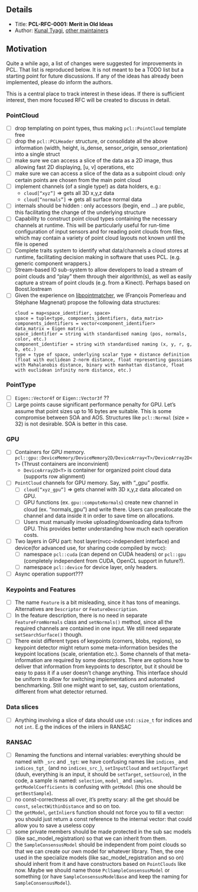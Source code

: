 ## Details

* Title: **PCL-RFC-0001: Merit in Old Ideas**
* Author: [Kunal Tyagi], [other maintainers](http://pointclouds.org/documentation/advanced/pcl2.php#pcl2)

[Kunal Tyagi]: https://github.com/kunaltyagi
## Motivation

Quite a while ago, a list of changes were suggested for improvements in PCL. That list is reproduced below. It is not meant to be a TODO list but a starting point for future discussions. If any of the ideas has already been implemented, please do inform the authors.

This is a central place to track interest in these ideas. If there is sufficient interest, then more focused RFC will be created to discuss in detail.

### PointCloud
* [ ] drop templating on point types, thus making `pcl::PointCloud` template free
* [ ] drop the `pcl::PCLHeader` structure, or consolidate all the above information (width, height, is_dense, sensor_origin, sensor_orientation) into a single struct
* [ ] make sure we can access a slice of the data as a 2D image, thus allowing fast 2D displaying, [u, v] operations, etc
* [ ] make sure we can access a slice of the data as a subpoint cloud: only certain points are chosen from the main point cloud
* [ ] implement channels (of a single type!) as data holders, e.g.: 
  * `cloud[“xyz”]` => gets all 3D x,y,z data 
  * `cloud[“normals”]` => gets all surface normal data
* [ ] internals should be hidden : only accessors (begin, end …) are public, this facilitating the change of the underlying structure
* [ ] Capability to construct point cloud types containing the necessary channels at runtime. This will be particularly useful for run-time configuration of input sensors and for reading point clouds from files, which may contain a variety of point cloud layouts not known until the file is opened
* [ ] Complete traits system to identify what data/channels a cloud stores at runtime, facilitating decision making in software that uses PCL. (e.g. generic component wrappers.)
* [ ] Stream-based IO sub-system to allow developers to load a stream of point clouds and “play” them through their algorithm(s), as well as easily capture a stream of point clouds (e.g. from a Kinect). Perhaps based on Boost.Iostream
* [ ] Given the experience on [libpointmatcher](https://github.com/ethz-asl/libpointmatcher), we (François Pomerleau and Stéphane Magnenat) propose the following data structures:
  ```
  cloud = map<space_identifier, space>
  space = tuple<type, components_identifiers, data_matrix>
  components_identifiers = vector<component_identifier>
  data_matrix = Eigen matrix
  space_identifier = string with standardised naming (pos, normals, color, etc.)
  component_identifier = string with standardised naming (x, y, r, g, b, etc.)
  type = type of space, underlying scalar type + distance definition (float with euclidean 2-norm distance, float representing gaussians with Mahalanobis distance, binary with manhattan distance, float with euclidean infinity norm distance, etc.)
  ```

### PointType
* [ ] `Eigen::Vector4f` or `Eigen::Vector3f` ??
* [ ] Large points cause significant performance penalty for GPU. Let’s assume that point sizes up to 16 bytes are suitable. This is some compromise between SOA and AOS. Structures like `pcl::Normal` (size = 32) is not desirable. SOA is better in this case.

### GPU
* [ ] Containers for GPU memory. `pcl::gpu::DeviceMemory/DeviceMemory2D/DeviceArray<T>/DeviceArray2D<T>` (Thrust containers are inconvinient)
  * `DeviceArray2D<T>` is container for organized point cloud data (supports row alignment)
* [ ] `PointCloud` channels for GPU memory. Say, with “_gpu” postfix.
  * [ ] `cloud[“xyz_gpu”]` => gets channel with 3D x,y,z data allocated on GPU.
  * [ ] GPU functions (ex. `gpu::computeNormals`) create new channel in cloud (ex. “normals_gpu”) and write there. Users can preallocate the channel and data inside it in order to save time on allocations.
  * [ ] Users must manually invoke uploading/downloading data to/from GPU. This provides better understanding how much each operation costs.
* [ ] Two layers in GPU part: host layer(nvcc-independent interface) and device(for advanced use, for sharing code compiled by nvcc):
  * [ ] namespace `pcl::cuda` (can depend on CUDA headers) or `pcl::gpu` (completely independent from CUDA, OpenCL support in future?).
  * [ ] namespace `pcl::device` for device layer, only headers.
* [ ] Async operation support???

### Keypoints and Features
* [ ] The name `Feature` is a bit misleading, since it has tons of meanings. Alternatives are `Descriptor` or `FeatureDescription`.
* [ ] In the feature description, there is no need in separate `FeatureFromNormals` class and `setNormals()` method, since all the required channels are contained in one input. We still need separate `setSearchSurface()` though.
* [ ] There exist different types of keypoints (corners, blobs, regions), so keypoint detector might return some meta-information besides the keypoint locations (scale, orientation etc.). Some channels of that meta-information are required by some descriptors. There are options how to deliver that information from keypoints to descriptor, but it should be easy to pass it if a user doesn’t change anything. This interface should be uniform to allow for switching implementations and automated benchmarking. Still one might want to set, say, custom orientations, different from what detector returned.

### Data slices
* [ ] Anything involving a slice of data should use `std::size_t` for indices and not `int`. E.g the indices of the inliers in RANSAC

### RANSAC
* [ ] Renaming the functions and internal variables: everything should be named with `_src` and `_tgt`: we have confusing names like `indices_` and `indices_tgt_` (and no `indices_src_`), `setInputCloud` and `setInputTarget` (duuh, everything is an input, it should be `setTarget`, `setSource`), in the code, a sample is named: `selection`, `model_` and `samples`. `getModelCoefficients` is confusing with `getModel` (this one should be `getBestSample`).
* [ ] no const-correctness all over, it’s pretty scary: all the get should be `const`, `selectWithinDistance` and so on too.
* [ ] the `getModel`, `getInlier`s function should not force you to fill a vector: you should just return a const reference to the internal vector: that could allow you to save a useless copy
* [ ] some private members should be made protected in the sub sac models (like sac_model_registration) so that we can inherit from them.
* [ ] the `SampleConsensusModel` should be independent from point clouds so that we can create our own model for whatever library. Then, the one used in the specialize models (like sac_model_registration and so on) should inherit from it and have constructors based on `PointClouds` like now. Maybe we should name those `PclSampleConsensusModel` or something (or have `SampleConsensusModelBase` and keep the naming for `SampleConsensusModel`).